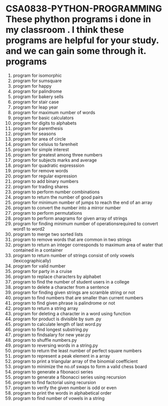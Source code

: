 # CSA0838-PYTHON-PROGRAMMING These phython programs i done in my classroom . I think these programs are helpful for your study. and we can gain some through it. programs
 1. program for isomorphic 
 2. program for sumsquare 
 3. program for happy 
 4. program for palindrome 
 5. program for bakery sells 
 6. program for stair case 
 7. program for leap year 
 8. program for maximum number of words 
 9. program for basic calculators 
 10. program for digits to alphabets 
 11. program for parenthesis 
 12. program for seasons 
 13. program for area of circle 
 14. program for celsius to farenheit 
 15. program for simple interest 
 16. program for greatest among three numbers 
 17. program for subjects marks and average 
 18. program for quadratic expresssion 
 19. program for remove words 
 20. program for regular expression
 21. program to add binary numbers
 22. program for trading shares
 23. program to perform number combinations
 24. program to return the number of good pairs
 25. program for minimum number of jumps to reach the end of an array
 26. program to convert the number into a mirror number
 27. program to perform permutations
 28. program to perform anagrams for given array of strings
 29. program for finding minimum number of operationsrequired to convert word1 to word2
 30. program to merge two sorted lists
 31. program to remove words that are common in two strings
 32. program to return an integer corresponds to maximum area of water that contained in a container
 33. program to return number of strings consist of only vowels (lexicographically)
 34. program for valid number
 35. program for party in a cruise
 36. program to replace characters by alphabet
 37. program to find the number of student users in a college
 38. program to delete a character from a sentence
 39. program for finding given strings are scramble string or not
 40. program to find numbers that are smaller than current numbers
 41. program to find given phrase is palindrome or not
 42. program to return a string array
 43. program for deleting a character in a word using function
 44. program for product is divisible by sum .py
 45. program to calculate length of last word.py
 46. program to find longest substring.py
 47. program to findsalary for new year.py
 48. program to shuffle numbers.py
 49. program to reversing words in a string.py
 50. program to return the least number of perfect square numbers
 51. program to represent a peak element in a array
 52. program to print a triangular array of the binomial coefficient
 53. program to minimize the no.of swaps to form a valid chess board
 54. program to generate a fibonacci series
 55. program to generate a fibonacci series using recursion
 56. program to find factorial using recursion
 57. program to verify the given number is odd or even
 58. program to print the words in alphabetical order
 59. program to find number of vowels in a string
